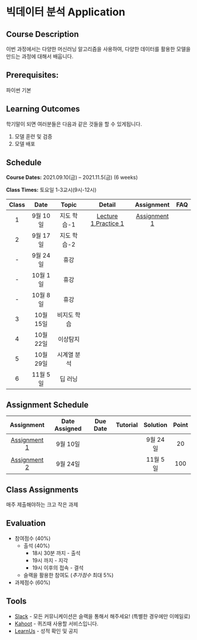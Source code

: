 # 빅데이터 분석 Application

## Course Description

이번 과정에서는 다양한 머신러닝 알고리즘을 사용하여, 다양한 데이터를 활용한 모델을 만드는 과정에 대해서 배웁니다.



## Prerequisites:  
파이썬 기본

## Learning Outcomes

학기말이 되면 여러분들은 다음과 같은 것들을 할 수 있게됩니다.

1. 모델 훈련 및 검증
1. 모델 배포

## Schedule

**Course Dates:** 2021.09.10(금) – 2021.11.5(금) (6 weeks)

**Class Times:** 토요일 1-3교시(9시-12시) 

| Class |       Date       |      Topic     |       Detail       |   Assignment  | FAQ |
|:-----:|:----------------:|:--------------:|:------------------:|:-------------:|:---:|
|  1  |  9월 10일           |    지도 학습-1   |[Lecture 1],[Practice 1] | [Assignment 1] |    |
|  2  |  9월 17일           |    지도 학습-2   |     |  |    |
|  -  |  9월 24일           |   휴강          |                                      |                |   |
|  -  |  10월 1일           |   휴강          |                                      |                |   |
|  -  |  10월 8일           |   휴강          |                                      |                |   |
|  3  |  10월 15일          |    비지도 학습    |     |  |    |
|  4  |  10월 22일          |    이상탐지      |  |     |  |    |
|  5  |  10월 29일          |    시계열 분석    |     |  |    |
|  6  |  11월 5일           |    딥 러닝      |     |  |    |






[Lecture 1]: lecture/week-01
[Lecture 2]: lecture/week-02
[Lecture 3]: lecture/week-03
[Lecture 4]: lecture/week-04
[Lecture 5]: lecture/week-05
[Lecture 6]: lecture/week-06
[Lecture 7]: lecture/week-07
[Lecture 8]: lecture/week-08
[Lecture 9]: lecture/week-09
[Lecture 10]: lecture/week-10


[Assignment 1]: assignment/week-01
[Assignment 2]: assignment/week-02
[Assignment 3]: assignment/week-03
[Assignment 4]: assignment/week-04
[Assignment 5]: assignment/week-05
[Assignment 7]: assignment/week-07



[Practice 1]: practice/week-01
[Practice 2]: practice/week-02
[Practice 3]: practice/week-03
[Practice 4]: practice/week-04
[Practice 5]: practice/week-05
[Practice 6]: practice/week-06
[Practice 7]: practice/week-07
[Practice 8]: practice/week-08
[Practice 9]: practice/week-09
[Practice 10]: practice/week-10

[FAQ 1]: FAQ.md#week-01


## Assignment Schedule 


|               Assignment               | Date Assigned |   Due Date   |    Tutorial  |   Solution   |    Point     |
|:--------------------------------------:|:-------------:|:------------:|:------------:|:------------:|:------------:|
|         [Assignment 1]               | 9월 10일   ||    | 9월 24일             |     20       |
|         [Assignment 2]               | 9월 24일    ||    | 11월 5일            |     100       |





## Class Assignments

매주 제출해야하는 크고 작은 과제


## Evaluation


- 참여점수 (40%)
    - 출석 (40%) 
        - 18시 30분 까지 - 출석
        - 19시 까지 - 지각
        - 19시 이후의 접속 - 결석
    - 슬랙을 활용한 참여도 (*추가점수* 최대 5%)
- 과제점수 (60%)

## Tools

- [Slack](https://yonsei-lotte-2.slack.com) - 모든 커뮤니케이션은 슬랙을 통해서 해주세요! (특별한 경우에만 이메일로)
- [Kahoot](https://kahoot.it) - 퀴즈때 사용할 서비스입니다.
- [LearnUs](https://www.learnus.org/course/view.php?id=206501) - 성적 확인 및 공지

